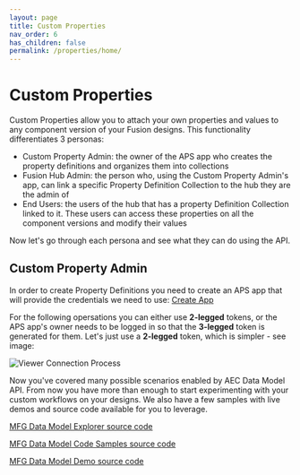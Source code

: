 ```yaml
---
layout: page
title: Custom Properties
nav_order: 6
has_children: false
permalink: /properties/home/
---
```


# Custom Properties

Custom Properties allow you to attach your own properties and values to any component version of your Fusion designs. This functionality differentiates 3 personas: 
- Custom Property Admin: the owner of the APS app who creates the property definitions and organizes them into collections
- Fusion Hub Admin: the person who, using the Custom Property Admin's app, can link a specific Property Definition Collection to the hub they are the admin of
- End Users: the users of the hub that has a property Definition Collection linked to it. These users can access these properties on all the component versions and modify their values

Now let's go through each persona and see what they can do using the API.

## Custom Property Admin

In order to create Property Definitions you need to create an APS app that will provide the credentials we need to use: [Create App](https://aps.autodesk.com/en/docs/oauth/v2/tutorials/create-app/) 

For the following opersations you can either use **2-legged** tokens, or the APS app's owner needs to be logged in so that the **3-legged** token is generated for them. Let's just use a **2-legged** token, which is simpler - see image:

![Viewer Connection Process](/mfgdm-api-tutorial/assets/images/2lo.png)





Now you've covered many possible scenarios enabled by AEC Data Model API.
From now you have more than enough to start experimenting with your custom workflows on your designs.
We also have a few samples with live demos and source code available for you to leverage.

[MFG Data Model Explorer source code](https://github.com/autodesk-platform-services/aps-data-explorer)

[MFG Data Model Code Samples source code](https://github.com/autodesk-platform-services/aps-fusion-data-samples/tree/beta)

[MFG Data Model Demo source code](https://github.com/autodesk-platform-services/aps-mfgdatamodel-demo)
